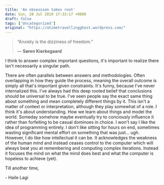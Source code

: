 ```yaml
---
title: 'An obsession takes root'
date: Sun, 28 Jul 2019 17:33:17 +0000
draft: false
tags: ['Uncategorized']
original: "https://atimetravellingghost.wordpress.com/"
---
```


> “Anxiety is the dizziness of freedom.” 
> 
> — **Søren Kierkegaard**

I think to answer complex important questions, it's important to realize there isn't necessarily a singular path.

There are often parallels between answers and methodologies. Often overlapping in how they guide the process, meaning the overall outcome is simply all that's important given constraints. It's funny, because I've never internalized this. I've always had this deep rooted belief that conclusions should be universal to be true. I've seen people say the exact same thing about something and mean completely different things by it. This isn't a matter of context or interpretation, although they play somewhat of a role. I think it's about understanding. How we learn about things and model the world. Someday somehow maybe eventually try to conciously influence it rather than forfeiting to be casual dominoes in choice. I won't say I like the idea of programming entirely. I don't like sitting for hours on end, sometimes wasting significant mental effort on something that was just... ugh. However, I do like how intellectual it can be. It acknowledges the weakness of the human mind and instead ceases control to the computer which will always beat you at remembering and computing complex iterations. Instead it focuses the mind on what the mind does best and what the computer is hopeless to achieve (yet).

Till another time,

\- Haile Lagi